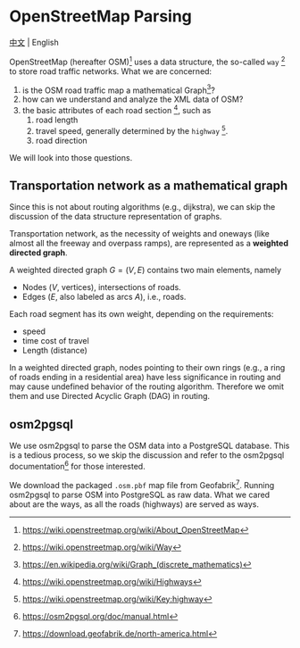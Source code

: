 # OpenStreetMap Parsing

[中文](./docs/zh-CN/osm-zh-CN.md) | English

OpenStreetMap (hereafter OSM)[^1] uses a data structure, the so-called `way` [^2] to store road traffic networks.
What we are concerned:

1. is the OSM road traffic map a mathematical Graph[^3]?
1. how can we understand and analyze the XML data of OSM?
1. the basic attributes of each road section [^4], such as
    1. road length
    1. travel speed, generally determined by the `highway` [^5].
    1. road direction

We will look into those questions.

## Transportation network as a mathematical graph

Since this is not about routing algorithms (e.g., dijkstra), we can skip the discussion of the data structure representation of graphs.

Transportation network, as the necessity of weights and oneways (like almost all the freeway and overpass ramps), are represented as a **weighted directed graph**.

A weighted directed graph $G = (V, E)$ contains two main elements, namely
- Nodes ($V$, vertices), intersections of roads.
- Edges ($E$, also labeled as arcs $A$), i.e., roads.

Each road segment has its own weight, depending on the requirements:
- speed
- time cost of travel
- Length (distance)

In a weighted directed graph, nodes pointing to their own rings (e.g., a ring of roads ending in a residential area) have less significance in routing and may cause undefined behavior of the routing algorithm.
Therefore we omit them and use Directed Acyclic Graph (DAG) in routing.

## osm2pgsql

We use osm2pgsql to parse the OSM data into a PostgreSQL database.
This is a tedious process, so we skip the discussion and refer to the osm2pgsql documentation[^6] for those interested.

We download the packaged `.osm.pbf` map file from Geofabrik[^7].
Running osm2pgsql to parse OSM into PostgreSQL as raw data. What we cared about are the ways, as all the roads (highways) are served as ways.



[^1]: https://wiki.openstreetmap.org/wiki/About_OpenStreetMap
[^2]: https://wiki.openstreetmap.org/wiki/Way
[^3]: https://en.wikipedia.org/wiki/Graph_(discrete_mathematics)
[^4]: https://wiki.openstreetmap.org/wiki/Highways
[^5]: https://wiki.openstreetmap.org/wiki/Key:highway
[^6]: https://osm2pgsql.org/doc/manual.html
[^7]: https://download.geofabrik.de/north-america.html
[^8]: https://github.com/kitahara-saneyuki/osm_parser/blob/main/atlas/dags/sql/03_parse_osm/04_routing_nodes.sql
[^9]: https://www.postgresql.org/docs/current/indexes-types.html
[^10]: https://github.com/kitahara-saneyuki/osm_parser/blob/eb6f1bbbf0d039904c9ddc8b76a8217d61d90fe3/atlas/dags/03_parse_osm.py#L21-L32
[^11]: https://cloud.tencent.com/developer/article/1734536
[^12]: https://www.dounaite.com/article/6254ffb57cc4ff68e6473f3f.html
[^13]: https://en.wikipedia.org/wiki/X86_Bit_manipulation_instruction_set
[^14]: https://zhuanlan.zhihu.com/p/100603507
[^15]: https://awesome-programming-books.github.io/algorithms/%E7%BC%96%E7%A8%8B%E7%8F%A0%E7%8E%91%EF%BC%88%E7%AC%AC2%E7%89%88%EF%BC%89.pdf

